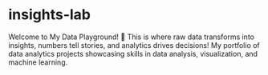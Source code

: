 # insights-lab
Welcome to My Data Playground! 🎢  This is where raw data transforms into insights, numbers tell stories, and analytics drives decisions! My portfolio of data analytics projects showcasing skills in data analysis, visualization, and machine learning.
